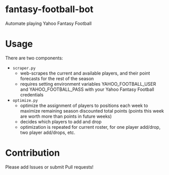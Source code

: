 # fantasy-football-bot
Automate playing Yahoo Fantasy Football

# Usage
There are two components:
- `scraper.py`
  - web-scrapes the current and available players, and their point forecasts for the rest of the season
  - requires setting environment variables YAHOO_FOOTBALL_USER and YAHOO_FOOTBALL_PASS with your Yahoo Fantasy Football credentials
- `optimize.py`
  - optimize the assignment of players to positions each week to maximize remaining season discounted total points (points this week are worth more than points in future weeks)
  - decides which players to add and drop
  - optimization is repeated for current roster, for one player add/drop, two player add/drops, etc.

# Contribution
Please add Issues or submit Pull requests!
